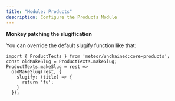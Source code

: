 ```yaml
---
title: "Module: Products"
description: Configure the Products Module
---
```


**Monkey patching the slugification**

You can override the default slugify function like that:

```
import { ProductTexts } from 'meteor/unchained:core-products';
const oldMakeSlug = ProductTexts.makeSlug;
ProductTexts.makeSlug = rest =>
  oldMakeSlug(rest, {
    slugify: (title) => {
      return 'fu';
    }
  });
```

